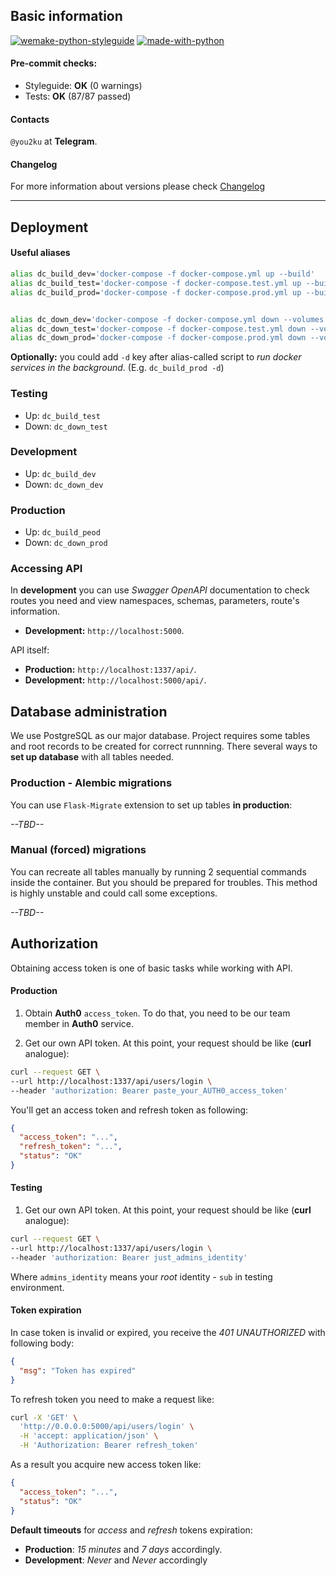 ## Basic information

[![wemake-python-styleguide](https://img.shields.io/badge/style-wemake-000000.svg)](https://github.com/wemake-services/wemake-python-styleguide)
[![made-with-python](https://img.shields.io/badge/Made%20with-Python-1f425f.svg)](https://www.python.org/)

#### Pre-commit checks:
- Styleguide: **OK** (0 warnings)
- Tests: **OK** (87/87 passed)

#### Contacts 
```@you2ku``` at **Telegram**.

#### Changelog
For more information about versions please check [Changelog](https://gitlab.com/baltazar1697/tmtar_api/-/blob/df4ac122e9b35c7aede9b49b489aeaaf03959b36/CHANGELOG.md)

-----------------------------------

## Deployment

#### Useful aliases
``` bash
alias dc_build_dev='docker-compose -f docker-compose.yml up --build'
alias dc_build_test='docker-compose -f docker-compose.test.yml up --build --abort-on-container-exit'
alias dc_build_prod='docker-compose -f docker-compose.prod.yml up --build'


alias dc_down_dev='docker-compose -f docker-compose.yml down --volumes --remove-orphans'
alias dc_down_test='docker-compose -f docker-compose.test.yml down --volumes --remove-orphans'
alias dc_down_prod='docker-compose -f docker-compose.prod.yml down --volumes --remove-orphans'
```
**Optionally:** you could add ```-d``` key after alias-called script to *run docker services in the background*. 
(E.g. ```dc_build_prod -d```)
### Testing
- Up: ```dc_build_test```
- Down: ```dc_down_test```
### Development
- Up: ```dc_build_dev```
- Down: ```dc_down_dev```
### Production
- Up: ```dc_build_peod```
- Down: ```dc_down_prod```

### Accessing API
In **development** you can use *Swagger OpenAPI* documentation to check routes you need and view namespaces, schemas, parameters, route's information.
- **Development:** ```http://localhost:5000```.

API itself:
- **Production:** ```http://localhost:1337/api/```.
- **Development:** ```http://localhost:5000/api/```.

## Database administration
We use PostgreSQL as our major database. Project requires some tables and root records to be created for correct runnning.
There several ways to **set up database** with all tables needed.

### Production - Alembic migrations

You can use ```Flask-Migrate``` extension to set up tables **in production**:

*--TBD--*

### Manual (forced) migrations
You can recreate all tables manually by running 2 sequential commands inside the container. 
But you should be prepared for troubles. This method is highly unstable and could call some exceptions.

*--TBD--*


## Authorization
Obtaining access token is one of basic tasks while working with API.
#### Production
1. Obtain **Auth0** ```access_token```.
To do that, you need to be our team member in **Auth0** service.
   
2. Get our own API token. At this point, your request should be like (**curl** analogue): 
``` bash
curl --request GET \
--url http://localhost:1337/api/users/login \
--header 'authorization: Bearer paste_your_AUTH0_access_token'
```
You'll get an access token and refresh token as following:
``` json
{
  "access_token": "...",
  "refresh_token": "...",
  "status": "OK"
}
```


#### Testing
1. Get our own API token. At this point, your request should be like (**curl** analogue): 
``` bash
curl --request GET \
--url http://localhost:1337/api/users/login \
--header 'authorization: Bearer just_admins_identity'
```
Where ```admins_identity``` means your *root* identity - ```sub``` in testing environment.

#### Token expiration
In case token is invalid or expired, you receive the *401 UNAUTHORIZED* with following body:
```json
{
  "msg": "Token has expired"
}
```
To refresh token you need to make a request like:
``` bash
curl -X 'GET' \
  'http://0.0.0.0:5000/api/users/login' \
  -H 'accept: application/json' \
  -H 'Authorization: Bearer refresh_token'
```
As a result you acquire new access token like:
```json
{
  "access_token": "...",
  "status": "OK"
}
```

**Default timeouts** for *access* and *refresh* tokens expiration:
- **Production**: *15 minutes* and *7 days* accordingly.
- **Development**: *Never* and *Never* accordingly